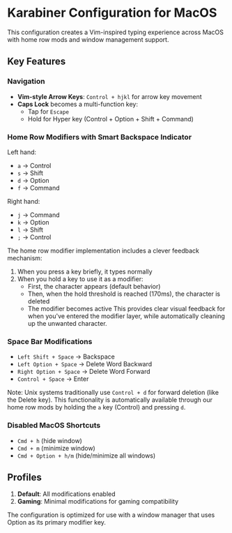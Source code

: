 # Karabiner Configuration for MacOS

This configuration creates a Vim-inspired typing experience across MacOS with home row mods and window management support.

## Key Features

### Navigation
- **Vim-style Arrow Keys**: `Control + hjkl` for arrow key movement
- **Caps Lock** becomes a multi-function key:
  - Tap for `Escape`
  - Hold for Hyper key (Control + Option + Shift + Command)

### Home Row Modifiers with Smart Backspace Indicator
Left hand:
- `a` → Control
- `s` → Shift
- `d` → Option
- `f` → Command

Right hand:
- `j` → Command
- `k` → Option
- `l` → Shift
- `;` → Control

The home row modifier implementation includes a clever feedback mechanism:
1. When you press a key briefly, it types normally
2. When you hold a key to use it as a modifier:
   - First, the character appears (default behavior)
   - Then, when the hold threshold is reached (170ms), the character is deleted
   - The modifier becomes active
This provides clear visual feedback for when you've entered the modifier layer, while automatically cleaning up the unwanted character.

### Space Bar Modifications
- `Left Shift + Space` → Backspace
- `Left Option + Space` → Delete Word Backward
- `Right Option + Space` → Delete Word Forward
- `Control + Space` → Enter

Note: Unix systems traditionally use `Control + d` for forward deletion (like the Delete key). This functionality is automatically available through our home row mods by holding the `a` key (Control) and pressing `d`.

### Disabled MacOS Shortcuts
- `Cmd + h` (hide window)
- `Cmd + m` (minimize window)
- `Cmd + Option + h/m` (hide/minimize all windows)

## Profiles
1. **Default**: All modifications enabled
2. **Gaming**: Minimal modifications for gaming compatibility

The configuration is optimized for use with a window manager that uses Option as its primary modifier key.
